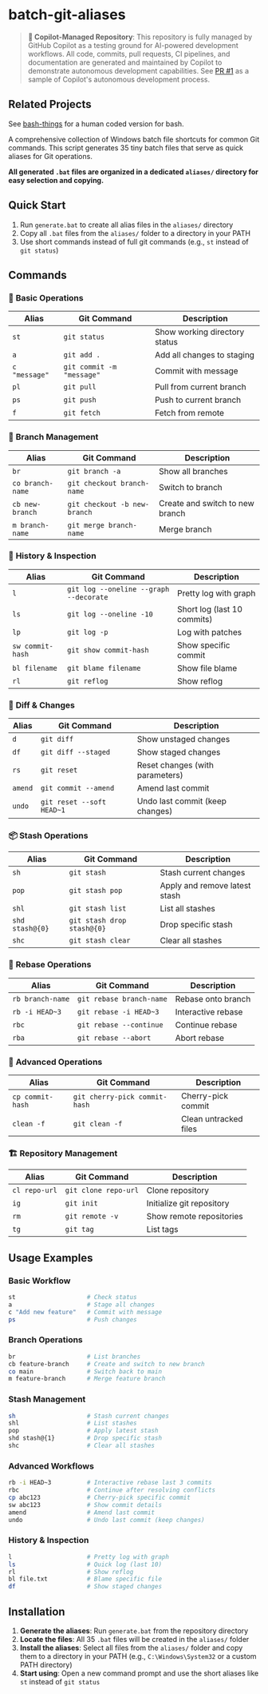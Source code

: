 # batch-git-aliases

> **🤖 Copilot-Managed Repository**: This repository is fully managed by GitHub Copilot as a testing ground for AI-powered development workflows. All code, commits, pull requests, CI pipelines, and documentation are generated and maintained by Copilot to demonstrate autonomous development capabilities. See [PR #1](../../pull/1) as a sample of Copilot's autonomous development process.

## Related Projects

See [bash-things](https://github.com/adithya-s-edstem/bash-things) for a human coded version for bash.

A comprehensive collection of Windows batch file shortcuts for common Git commands. This script generates 35 tiny batch files that serve as quick aliases for Git operations.

**All generated `.bat` files are organized in a dedicated `aliases/` directory for easy selection and copying.**

## Quick Start

1. Run `generate.bat` to create all alias files in the `aliases/` directory
2. Copy all `.bat` files from the `aliases/` folder to a directory in your PATH
3. Use short commands instead of full git commands (e.g., `st` instead of `git status`)

## Commands

### 🔄 **Basic Operations**
| Alias | Git Command | Description |
|-------|-------------|-------------|
| `st` | `git status` | Show working directory status |
| `a` | `git add .` | Add all changes to staging |
| `c "message"` | `git commit -m "message"` | Commit with message |
| `pl` | `git pull` | Pull from current branch |
| `ps` | `git push` | Push to current branch |
| `f` | `git fetch` | Fetch from remote |

### 🌿 **Branch Management**
| Alias | Git Command | Description |
|-------|-------------|-------------|
| `br` | `git branch -a` | Show all branches |
| `co branch-name` | `git checkout branch-name` | Switch to branch |
| `cb new-branch` | `git checkout -b new-branch` | Create and switch to new branch |
| `m branch-name` | `git merge branch-name` | Merge branch |

### 📜 **History & Inspection**
| Alias | Git Command | Description |
|-------|-------------|-------------|
| `l` | `git log --oneline --graph --decorate` | Pretty log with graph |
| `ls` | `git log --oneline -10` | Short log (last 10 commits) |
| `lp` | `git log -p` | Log with patches |
| `sw commit-hash` | `git show commit-hash` | Show specific commit |
| `bl filename` | `git blame filename` | Show file blame |
| `rl` | `git reflog` | Show reflog |

### 🔧 **Diff & Changes**
| Alias | Git Command | Description |
|-------|-------------|-------------|
| `d` | `git diff` | Show unstaged changes |
| `df` | `git diff --staged` | Show staged changes |
| `rs` | `git reset` | Reset changes (with parameters) |
| `amend` | `git commit --amend` | Amend last commit |
| `undo` | `git reset --soft HEAD~1` | Undo last commit (keep changes) |

### 📦 **Stash Operations**
| Alias | Git Command | Description |
|-------|-------------|-------------|
| `sh` | `git stash` | Stash current changes |
| `pop` | `git stash pop` | Apply and remove latest stash |
| `shl` | `git stash list` | List all stashes |
| `shd stash@{0}` | `git stash drop stash@{0}` | Drop specific stash |
| `shc` | `git stash clear` | Clear all stashes |

### 🔄 **Rebase Operations**
| Alias | Git Command | Description |
|-------|-------------|-------------|
| `rb branch-name` | `git rebase branch-name` | Rebase onto branch |
| `rb -i HEAD~3` | `git rebase -i HEAD~3` | Interactive rebase |
| `rbc` | `git rebase --continue` | Continue rebase |
| `rba` | `git rebase --abort` | Abort rebase |

### 🍒 **Advanced Operations**
| Alias | Git Command | Description |
|-------|-------------|-------------|
| `cp commit-hash` | `git cherry-pick commit-hash` | Cherry-pick commit |
| `clean -f` | `git clean -f` | Clean untracked files |

### 🏗️ **Repository Management**
| Alias | Git Command | Description |
|-------|-------------|-------------|
| `cl repo-url` | `git clone repo-url` | Clone repository |
| `ig` | `git init` | Initialize git repository |
| `rm` | `git remote -v` | Show remote repositories |
| `tg` | `git tag` | List tags |

## Usage Examples

### Basic Workflow
```bash
st                    # Check status
a                     # Stage all changes
c "Add new feature"   # Commit with message
ps                    # Push changes
```

### Branch Operations
```bash
br                    # List branches
cb feature-branch     # Create and switch to new branch
co main               # Switch back to main
m feature-branch      # Merge feature branch
```

### Stash Management
```bash
sh                    # Stash current changes
shl                   # List stashes
pop                   # Apply latest stash
shd stash@{1}         # Drop specific stash
shc                   # Clear all stashes
```

### Advanced Workflows
```bash
rb -i HEAD~3          # Interactive rebase last 3 commits
rbc                   # Continue after resolving conflicts
cp abc123             # Cherry-pick specific commit
sw abc123             # Show commit details
amend                 # Amend last commit
undo                  # Undo last commit (keep changes)
```

### History & Inspection
```bash
l                     # Pretty log with graph
ls                    # Quick log (last 10)
rl                    # Show reflog
bl file.txt           # Blame specific file
df                    # Show staged changes
```

## Installation

1. **Generate the aliases**: Run `generate.bat` from the repository directory
2. **Locate the files**: All 35 `.bat` files will be created in the `aliases/` folder
3. **Install the aliases**: Select all files from the `aliases/` folder and copy them to a directory in your PATH (e.g., `C:\Windows\System32` or a custom PATH directory)
4. **Start using**: Open a new command prompt and use the short aliases like `st` instead of `git status`
